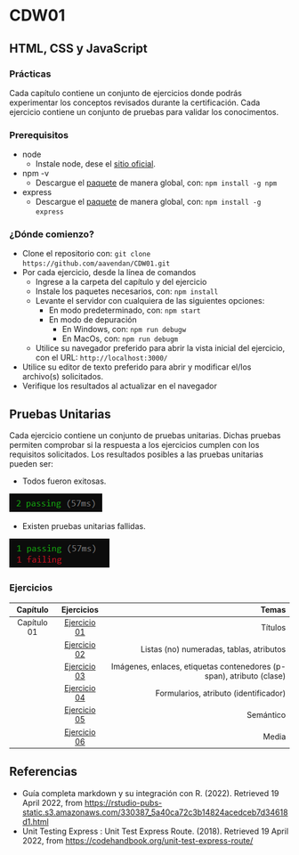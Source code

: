 # CDW01 
## HTML, CSS y JavaScript

### Prácticas

Cada capítulo contiene un conjunto de ejercicios donde podrás experimentar los conceptos revisados durante la certificación. Cada ejercicio contiene un conjunto de pruebas para validar los conocimentos.

### Prerequisitos

* node
	- Instale node, dese el [sitio oficial](https://nodejs.org/es/download/).
* npm -v
	- Descargue el [paquete](https://www.npmjs.com/package/download) de manera global, con: `npm install -g npm` 
* express
	- Descargue el [paquete](https://www.npmjs.com/package/express) de manera global, con: `npm install -g express` 


### ¿Dónde comienzo?

* Clone el repositorio con: `git clone https://github.com/aavendan/CDW01.git`
* Por cada ejercicio, desde la línea de comandos
	+ Ingrese a la carpeta del capítulo y del ejercicio
	+ Instale los paquetes necesarios, con: `npm install`
	+ Levante el servidor con cualquiera de las siguientes opciones:
		- En modo predeterminado, con: `npm start`
		- En modo de depuración 
			+ En Windows, con: `npm run debugw`
			+ En MacOs, con: `npm run debugm`
	+ Utilice su navegador preferido para abrir la vista inicial del ejercicio, con el URL: `http://localhost:3000/`
* Utilice su editor de texto preferido para abrir y modificar el/los archivo(s) solicitados.
* Verifique los resultados al actualizar en el navegador

## Pruebas Unitarias

Cada ejercicio contiene un conjunto de pruebas unitarias. Dichas pruebas permiten comprobar si la respuesta a los ejercicios cumplen con los requisitos solicitados. Los resultados posibles a las pruebas unitarias pueden ser: 

* Todos fueron exitosas.

![image info](images/exito.png)

* Existen pruebas unitarias fallidas.

![image info](images/fallo.png) 

### Ejercicios

| Capítulo      | Ejercicios                                        | Temas    |
| :-----------: | :-----------------------------------------------: | -------: |
| Capítulo 01   | [Ejercicio 01](Capítulo%2001/ejercicio01)         | Títulos  |
| 			    | [Ejercicio 02](Capítulo%2001/ejercicio02)         | Listas (no) numeradas, tablas, atributos   |
| 			    | [Ejercicio 03](Capítulo%2001/ejercicio03)         | Imágenes, enlaces, etiquetas contenedores (p-span), atributo (clase) |
| 			    | [Ejercicio 04](Capítulo%2001/ejercicio04)         | Formularios, atributo (identificador) |
| 			    | [Ejercicio 05](Capítulo%2001/ejercicio05)         | Semántico |
| 			    | [Ejercicio 06](Capítulo%2001/ejercicio06)         | Media |


## Referencias 

* Guía completa markdown y su integración con R. (2022). Retrieved 19 April 2022, from https://rstudio-pubs-static.s3.amazonaws.com/330387_5a40ca72c3b14824acedceb7d34618d1.html
* Unit Testing Express : Unit Test Express Route. (2018). Retrieved 19 April 2022, from https://codehandbook.org/unit-test-express-route/
